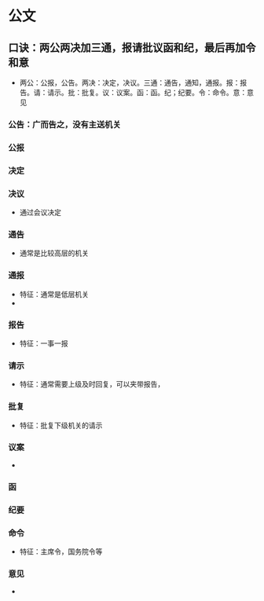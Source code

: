 
# 公文

## 口诀：两公两决加三通，报请批议函和纪，最后再加令和意

- 两公：公报，公告。两决：决定，决议。三通：通告，通知，通报。报：报告。请：请示。批：批复。议：议案。函：函。纪；纪要。令：命令。意：意见

### 公告：广而告之，没有主送机关

### 公报

### 决定

### 决议

- 通过会议决定

### 通告

- 通常是比较高层的机关

### 通报

- 特征：通常是低层机关
-

### 报告

- 特征：一事一报

### 请示

- 特征：通常需要上级及时回复，可以夹带报告，

### 批复

- 特征：批复下级机关的请示

### 议案

- 

### 函

### 纪要

### 命令

- 特征：主席令，国务院令等

### 意见

-
